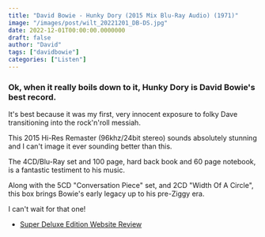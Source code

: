 ```yaml
---
title: "David Bowie - Hunky Dory (2015 Mix Blu-Ray Audio) (1971)"
image: "/images/post/wilt_20221201_DB-DS.jpg"
date: 2022-12-01T00:00:00.0000000
draft: false
author: "David"
tags: ["davidbowie"]
categories: ["Listen"]
---
```

### Ok, when it really boils down to it, Hunky Dory is David Bowie's best record.

 It's best because it was my first, very innocent exposure to folky Dave transitioning into the rock'n'roll messiah. 

 This 2015 Hi-Res Remaster (96khz/24bit stereo) sounds absolutely stunning and I can't image it ever sounding better than this.

 The 4CD/Blu-Ray set and 100 page, hard back book and 60 page notebook, is a fantastic testiment to his music. 

 Along with the 5CD "Conversation Piece" set, and 2CD "Width Of A Circle", this box brings Bowie's early legacy up to his pre-Ziggy era.

 I can't wait for that one!

-  [Super Deluxe Edition Website Review](https://superdeluxeedition.com/news/david-bowie-a-divine-symmetry-the-journey-to-hunky-dory/)